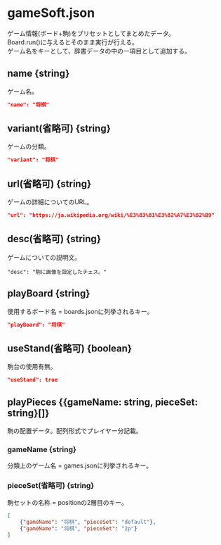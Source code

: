 # gameSoft.json
ゲーム情報(ボード+駒)をプリセットとしてまとめたデータ。  
Board.run()に与えるとそのまま実行が行える。  
ゲーム名をキーとして、辞書データの中の一項目として追加する。

## name {string}
ゲーム名。
```json
"name": "将棋"
```

## variant(省略可) {string}
ゲームの分類。
```json
"variant": "将棋"
```

## url(省略可) {string}
ゲームの詳細についてのURL。
```json
"url": "https://ja.wikipedia.org/wiki/%E3%83%81%E3%82%A7%E3%82%B9"
```

## desc(省略可) {string}
ゲームについての説明文。
```
"desc": "駒に画像を設定したチェス。"
```

## playBoard {string}
使用するボード名 = boards.jsonに列挙されるキー。
```json
"playBoard": "将棋"
```

## useStand(省略可) {boolean}
駒台の使用有無。
```json
"useStand": true
```

## playPieces {{gameName: string, pieceSet: string}[]}
駒の配置データ。配列形式でプレイヤー分記載。

### gameName {string}
分類上のゲーム名 = games.jsonに列挙されるキー。

### pieceSet(省略可) {string}
駒セットの名称 = positionの2層目のキー。
```json
[
	{"gameName": "将棋", "pieceSet": "default"},
	{"gameName": "将棋", "pieceSet": "2p"}
]
```
